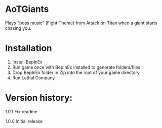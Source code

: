 # AoTGiants
Plays "boss music" (Fight Theme) from Attack on Titan when a giant starts chasing you.

# Installation
1. Install BepInEx
2. Run game once with BepInEx installed to generate folders/files
3. Drop BepInEx folder in Zip into the root of your game directory
4. Run Lethal Company

# Version history:
1.0.1 Fix readme

1.0.0 Initial release
